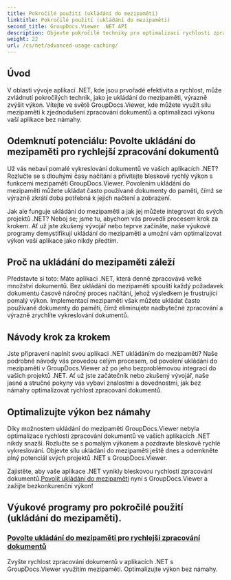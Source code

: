 ```yaml
---
title: Pokročilé použití (ukládání do mezipaměti)
linktitle: Pokročilé použití (ukládání do mezipaměti)
second_title: GroupDocs.Viewer .NET API
description: Objevte pokročilé techniky pro optimalizaci rychlosti zpracování dokumentů v aplikacích .NET s GroupDocs.Viewer. Zjistěte, jak nyní povolit ukládání do mezipaměti pro rychlejší výkon!
weight: 22
url: /cs/net/advanced-usage-caching/
---
```


## Úvod

V oblasti vývoje aplikací .NET, kde jsou prvořadé efektivita a rychlost, může zvládnutí pokročilých technik, jako je ukládání do mezipaměti, výrazně zvýšit výkon. Vítejte ve světě GroupDocs.Viewer, kde můžete využít sílu mezipaměti k zjednodušení zpracování dokumentů a optimalizaci výkonu vaší aplikace bez námahy.

## Odemknutí potenciálu: Povolte ukládání do mezipaměti pro rychlejší zpracování dokumentů

Už vás nebaví pomalé vykreslování dokumentů ve vašich aplikacích .NET? Rozlučte se s dlouhými časy načítání a přivítejte bleskově rychlý výkon s funkcemi mezipaměti GroupDocs.Viewer. Povolením ukládání do mezipaměti můžete ukládat často používané dokumenty do paměti, čímž se výrazně zkrátí doba potřebná k jejich načtení a zobrazení.

Jak ale funguje ukládání do mezipaměti a jak jej můžete integrovat do svých projektů .NET? Neboj se; jsme tu, abychom vás provedli procesem krok za krokem. Ať už jste zkušený vývojář nebo teprve začínáte, naše výukové programy demystifikují ukládání do mezipaměti a umožní vám optimalizovat výkon vaší aplikace jako nikdy předtím.

## Proč na ukládání do mezipaměti záleží

Představte si toto: Máte aplikaci .NET, která denně zpracovává velké množství dokumentů. Bez ukládání do mezipaměti spouští každý požadavek dokumentu časově náročný proces načítání, jehož výsledkem je frustrující pomalý výkon. Implementací mezipaměti však můžete ukládat často používané dokumenty do paměti, čímž eliminujete nadbytečné zpracování a výrazně zrychlíte vykreslování dokumentů.

## Návody krok za krokem

Jste připraveni naplnit svou aplikaci .NET ukládáním do mezipaměti? Naše podrobné návody vás provedou celým procesem, od povolení ukládání do mezipaměti v GroupDocs.Viewer až po jeho bezproblémovou integraci do vašich projektů .NET. Ať už jste začátečník nebo zkušený vývojář, naše jasné a stručné pokyny vás vybaví znalostmi a dovednostmi, jak bez námahy optimalizovat rychlost zpracování dokumentů.

## Optimalizujte výkon bez námahy

Díky možnostem ukládání do mezipaměti GroupDocs.Viewer nebyla optimalizace rychlosti zpracování dokumentů ve vašich aplikacích .NET nikdy snazší. Rozlučte se s pomalým výkonem a pozdravte bleskově rychlé vykreslování. Objevte sílu ukládání do mezipaměti ještě dnes a odemkněte plný potenciál svých projektů .NET s GroupDocs.Viewer.

 Zajistěte, aby vaše aplikace .NET vynikly bleskovou rychlostí zpracování dokumentů.[Povolit ukládání do mezipaměti](./enable-caching/) nyní s GroupDocs.Viewer a zažijte bezkonkurenční výkon!

## Výukové programy pro pokročilé použití (ukládání do mezipaměti).
### [Povolte ukládání do mezipaměti pro rychlejší zpracování dokumentů](./enable-caching/)
Zvyšte rychlost zpracování dokumentů v aplikacích .NET s GroupDocs.Viewer využitím mezipaměti. Optimalizujte výkon bez námahy.